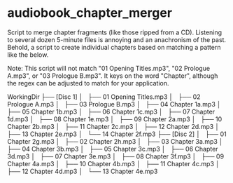 # audiobook_chapter_merger
Script to merge chapter fragments (like those ripped from a CD). Listening to several dozen 5-minute files is annoying and an anachronism of the past. Behold, a script to create individual chapters based on matching a pattern like the below. 

Note: This script will not match "01 Opening Titles.mp3", "02 Prologue A.mp3", or "03 Prologue B.mp3". It keys on the word "Chapter", although the regex can be adjusted to match for your application.

WorkingDir
    ├── [Disc 1]
    │   ├── 01 Opening Titles.mp3
    │   ├── 02 Prologue A.mp3
    │   ├── 03 Prologue B.mp3
    │   ├── 04 Chapter 1a.mp3
    │   ├── 05 Chapter 1b.mp3
    │   ├── 06 Chapter 1c.mp3
    │   ├── 07 Chapter 1d.mp3
    │   ├── 08 Chapter 1e.mp3
    │   ├── 09 Chapter 2a.mp3
    │   ├── 10 Chapter 2b.mp3
    │   ├── 11 Chapter 2c.mp3
    │   ├── 12 Chapter 2d.mp3
    │   ├── 13 Chapter 2e.mp3
    │   └── 14 Chapter 2f.mp3
    ├── [Disc 2]
    │   ├── 01 Chapter 2g.mp3
    │   ├── 02 Chapter 2h.mp3
    │   ├── 03 Chapter 3a.mp3
    │   ├── 04 Chapter 3b.mp3
    │   ├── 05 Chapter 3c.mp3
    │   ├── 06 Chapter 3d.mp3
    │   ├── 07 Chapter 3e.mp3
    │   ├── 08 Chapter 3f.mp3
    │   ├── 09 Chapter 4a.mp3
    │   ├── 10 Chapter 4b.mp3
    │   ├── 11 Chapter 4c.mp3
    │   ├── 12 Chapter 4d.mp3
    │   └── 13 Chapter 4e.mp3
